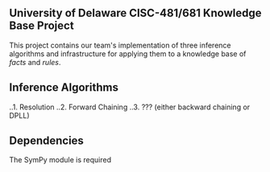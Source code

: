 ## University of Delaware CISC-481/681 Knowledge Base Project
This project contains our team's implementation of three inference algorithms and infrastructure for applying them to a knowledge base of *facts* and *rules*.

## Inference Algorithms
..1. Resolution
..2. Forward Chaining
..3. ??? (either backward chaining or DPLL)

## Dependencies
The SymPy module is required

